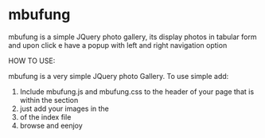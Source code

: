 # mbufung
mbufung is a simple JQuery photo gallery, its display photos in tabular form and upon click e have a popup with left and right navigation option

HOW TO USE:

mbufung is a very simple JQuery photo Gallery. To use simple add:
1. Include mbufung.js  and mbufung.css to the header of your page that is within the <head></head> section 
2. just add your images in the <li> of the index file 
3. browse and eenjoy
